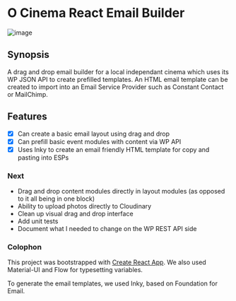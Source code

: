 # O Cinema React Email Builder

![image](https://user-images.githubusercontent.com/33945/69481102-1edd3080-0ddc-11ea-8c98-96eac3792c63.png)

## Synopsis
A drag and drop email builder for a local independant cinema which uses its WP JSON API to create prefilled templates. An HTML email template can be created to import into an Email Service Provider such as Constant Contact or MailChimp.

## Features
 - [x] Can create a basic email layout using drag and drop
 - [x] Can prefill basic event modules with content via WP API
 - [x] Uses Inky to create an email friendly HTML template for copy and pasting into ESPs

### Next
 - Drag and drop content modules directly in layout modules (as opposed to it all being in one block)
 - Ability to upload photos directly to Cloudinary
 - Clean up visual drag and drop interface
 - Add unit tests
 - Document what I needed to change on the WP REST API side

### Colophon
This project was bootstrapped with [Create React App](https://github.com/facebook/create-react-app). We also used Material-UI and Flow for typesetting variables.

To generate the email templates, we used Inky, based on Foundation for Email.

